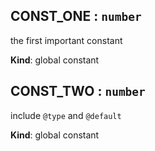 <a name="CONST_ONE"></a>
## CONST_ONE : `number`
the first important constant

**Kind**: global constant


<a name="CONST_TWO"></a>
## CONST_TWO : `number`
include `@type` and `@default`

**Kind**: global constant


